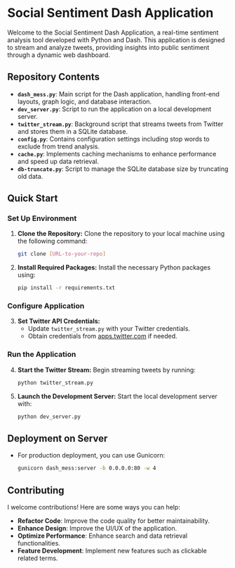# Social Sentiment Dash Application

Welcome to the Social Sentiment Dash Application, a real-time sentiment analysis tool developed with Python and Dash. This application is designed to stream and analyze tweets, providing insights into public sentiment through a dynamic web dashboard.

## Repository Contents

- **`dash_mess.py`**: Main script for the Dash application, handling front-end layouts, graph logic, and database interaction.
- **`dev_server.py`**: Script to run the application on a local development server.
- **`twitter_stream.py`**: Background script that streams tweets from Twitter and stores them in a SQLite database.
- **`config.py`**: Contains configuration settings including stop words to exclude from trend analysis.
- **`cache.py`**: Implements caching mechanisms to enhance performance and speed up data retrieval.
- **`db-truncate.py`**: Script to manage the SQLite database size by truncating old data.

## Quick Start

### Set Up Environment

1. **Clone the Repository:**
   Clone the repository to your local machine using the following command:
   ```bash
   git clone [URL-to-your-repo]
   ```

2. **Install Required Packages:**
   Install the necessary Python packages using:
   ```bash
   pip install -r requirements.txt
   ```

### Configure Application

3. **Set Twitter API Credentials:**
   - Update `twitter_stream.py` with your Twitter credentials.
   - Obtain credentials from [apps.twitter.com](https://apps.twitter.com/) if needed.

### Run the Application

4. **Start the Twitter Stream:**
   Begin streaming tweets by running:
   ```bash
   python twitter_stream.py
   ```

5. **Launch the Development Server:**
   Start the local development server with:
   ```bash
   python dev_server.py
   ```

## Deployment on Server

- For production deployment, you can use Gunicorn:
  ```bash
  gunicorn dash_mess:server -b 0.0.0.0:80 -w 4
  ```

## Contributing

I welcome contributions! Here are some ways you can help:
- **Refactor Code**: Improve the code quality for better maintainability.
- **Enhance Design**: Improve the UI/UX of the application.
- **Optimize Performance**: Enhance search and data retrieval functionalities.
- **Feature Development**: Implement new features such as clickable related terms.

